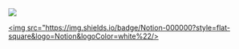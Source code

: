 <img src="https://capsule-render.vercel.app/api?type=venom&color=gradient&height=170&section=header&text=Welcom%20to-nl-my%20Github&fontSize=50"/>

<a href="https://www.notion.so/f6aad20013564195b080ddc97f469e7f?pvs=4" target="_blank"><img src="https://img.shields.io/badge/Notion-000000?style=flat-square&logo=Notion&logoColor=white%22/></a>

<!--
**geonwoo218/geonwoo218** is a ✨ _special_ ✨ repository because its `README.md` (this file) appears on your GitHub profile.

Here are some ideas to get you started:

- 🔭 I’m currently working on ...
- 🌱 I’m currently learning ...
- 👯 I’m looking to collaborate on ...
- 🤔 I’m looking for help with ...
- 💬 Ask me about ...
- 📫 How to reach me: ...
- 😄 Pronouns: ...
- ⚡ Fun fact: ...
-->
